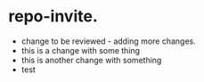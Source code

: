 # repo-invite.   

- change to be reviewed - adding more changes.  
- this is a change with some thing
- this is another change with something
- test
